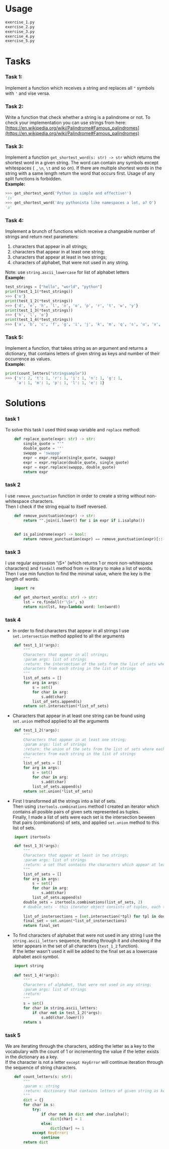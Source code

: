 # Usage
```bash
exercise_1.py
exercise_2.py
exercise_3.py
exercise_4.py
exercise_5.py
```

# Tasks

### Task 1:  
Implement a function which receives a string and replaces all `"` symbols 
with `'` and vise versa.  

### Task 2:  
Write a function that check whether a string is a palindrome or not. To check 
your implementation you can use strings from here: 
[https://en.wikipedia.org/wiki/Palindrome#Famous_palindromes](https://en.wikipedia.org/wiki/Palindrome#Famous_palindromes)  

### Task 3:    
Implement a function `get_shortest_word(s: str) -> str` which returns the 
shortest word in a given string. The word can contain any symbols except 
whitespaces (` `, `\n`, `\t` and so on). If there are multiple shortest words 
in the string with a same length return the word that occurs first. Usage of 
any split functions is forbidden.  
**Example:**  
```python
>>> get_shortest_word('Python is simple and effective!')
'is'
>>> get_shortest_word('Any pythonista like namespaces a lot, a? O')
'a'
```  

### Task 4:  
Implement a brunch of functions which receive a changeable number of strings 
and return next parameters:  
1) characters that appear in all strings;  
2) characters that appear in at least one string;  
3) characters that appear at least in two strings;  
4) characters of alphabet, that were not used in any string.  
  
Note: use `string.ascii_lowercase` for list of alphabet letters   
**Example:**  
```python
test_strings = ["hello", "world", "python"]
print(test_1_1(*test_strings))
>>> {'o'}
print(test_1_2(*test_strings))
>>> {'d', 'e', 'h', 'l', 'n', 'o', 'p', 'r', 't', 'w', 'y'}
print(test_1_3(*test_strings))
>>> {'h', 'l', 'o'}
print(test_1_4(*test_strings))
>>> {'a', 'b', 'c', 'f', 'g', 'i', 'j', 'k', 'm', 'q', 's', 'u', 'v', 'x', 'z'}
```  

### Task 5:  
Implement a function, that takes string as an argument and returns a 
dictionary, that contains letters of given string as keys and number of their 
occurrence as values.  
**Example:**  
```python
print(count_letters("stringsample"))
>>> {'s': 2, 't': 1, 'r': 1, 'i': 1, 'n': 1, 'g': 1, 
     'a': 1, 'm': 1, 'p': 1, 'l': 1, 'e': 1}
```

# Solutions

### task 1  
To solve this task I used third swap variable and `replace` method:  
```python
    def replace_quote(expr: str) -> str:
        single_quote = "'"
        double_quote = '"'
        swappp = 'swappp'
        expr = expr.replace(single_quote, swappp)
        expr = expr.replace(double_quote, single_quote)
        expr = expr.replace(swappp, double_quote)
        return expr
```  

### task 2
I use `remove_punctuation` function in order to create a string without non-whitespace characters.  
Then I check if the string equal to itself reversed.
```python
    def remove_punctuation(expr) -> str:
        return "".join(i.lower() for i in expr if i.isalpha())
    
    
    def is_palindrome(expr) -> bool:
        return remove_punctuation(expr) == remove_punctuation(expr)[::-1]
```  

### task 3  
I use regular expression '\S+' (which returns 1 or more non-whitespace characters) and `findall` method 
from `re` library to make a list of words.  
Then I use min function to find the minimal value, where the key is the length of words.
```python
    import re

    def get_shortest_word(s: str) -> str:
        lst = re.findall(r'\S+', s)
        return min(lst, key=lambda word: len(word))
```  

### task 4  
* In order to find characters that appear in all strings I use `set.intersection` method applied to all the arguments
```python
    def test_1_1(*args):
        """
        Characters that appear in all strings;
        :param args: list of strings
        :return: the intersection of the sets from the list of sets where each set consists of the
        characters from each string in the list of strings
        """
        list_of_sets = []
        for arg in args:
            s = set()
            for char in arg:
                s.add(char)
            list_of_sets.append(s)
        return set.intersection(*list_of_sets)
```  
  
* Characters that appear in at least one string can be found using `set.union` method applied to all the arguments  
```python
    def test_1_2(*args):
        """
        Characters that appear in at least one string;
        :param args: list of strings
        :return: the union of the sets from the list of sets where each set consists of the
        characters from each string in the list of strings
        """
        list_of_sets = []
        for arg in args:
            s = set()
            for char in arg:
                s.add(char)
            list_of_sets.append(s)
        return set.union(*list_of_sets)
```  
  
* First I transformed all the strings into a list of sets.  
Then using `itertools.combinations` method I created an iterator which contains all posible pairs of given sets 
represented as tuples.  
Finally, I made a list of sets were each set is the intersection beween that pairs (combinations) of sets, and
applied `set.union` method to this list of sets.
```python
    import itertools

    def test_1_3(*args):
        """
        Characters that appear at least in two strings;
        :param args: list of strings
        :return: a set that contains the characters which appear at least in two strings
        """
        list_of_sets = []
        for arg in args:
            s = set()
            for char in arg:
                s.add(char)
            list_of_sets.append(s)
        double_sets = itertools.combinations(list_of_sets, 2)
        # double_sets - this iterator object consists of tuples, each tuple contains two sets
    
        list_of_instersections = [set.intersection(*tpl) for tpl in double_sets]
        final_set = set.union(*list_of_instersections)
        return final_set
```  

* To find characters of alphabet that were not used in any string I use the `string.ascii_letters` sequence, 
iterating through it and checking if the letter appears in the set of all characters (`test_1_2` function).  
If the letter wasn't used it will be added to the final set as a lowercase alphabet ascii symbol.  

```python
    import string
    
    def test_1_4(*args):
        """
        Characters of alphabet, that were not used in any string;
        :param args: list of strings
        :return:
        """
        s = set()
        for char in string.ascii_letters:
            if char not in test_1_2(*args):
                s.add(char.lower())
        return s
```  

### task 5  
We are iterating through the characters, adding the letter as a key to the vocabulary with the count of 1 or 
incrementing the value if the letter exists in the dictionary as a key.  
If the character is not a letter `except KeyError` will continue iteration through the sequence of string characters.  

```python
    def count_letters(s: str):
        """
        :param s: string
        :return: dictionary that contains letters of given string as keys and number of their occurence as values
        """
        dict = {}
        for char in s:
            try:
                if char not in dict and char.isalpha():
                    dict[char] = 1
                else:
                    dict[char] += 1
            except KeyError:
                continue
        return dict
```
